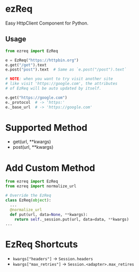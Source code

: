 # ezReq
Easy HttpClient Component for Python.

## Usage
```py
from ezreq import EzReq

e = EzReq("https://httpbin.org")
e.get("/get").text
e.post("post").text  # Same as `e.post("/post").text`

# NOTE: when you want to try visit another site
# like visit 'https://google.com', the attributes
# of EzReq will be auto updated by itself.

e.get("https://google.com")
e._protocol  # -> 'https:'
e._base_url  # -> 'https://google.com'
```

# Supported Method
- get(url, \*\*kwargs)
- post(url, \*\*kwargs)

# Add Custom Method
```py
from ezreq import EzReq
from ezreq import normalize_url

# Override the EzReq
class EzReq(object):
  ...
  @normalize_url
  def put(url, data=None, **kwargs):
    return self._session.put(url, data=data, **kwargs)
...
```

# EzReq Shortcuts
- `kwargs["headers"]` -> `Session.headers`
- `kwargs["max_retries"]` -> `Session.<adapter>.max_retires`

